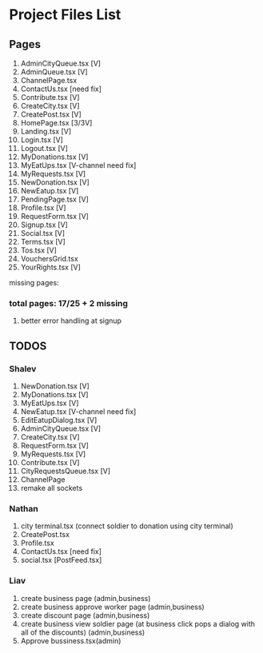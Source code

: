 # Project Files List

## Pages

1. AdminCityQueue.tsx [V]
2. AdminQueue.tsx [V]
3. ChannelPage.tsx
4. ContactUs.tsx [need fix]
5. Contribute.tsx [V]
6. CreateCity.tsx [V]
7. CreatePost.tsx [V]
8. HomePage.tsx [3/3V]
9. Landing.tsx [V]
10. Login.tsx [V]
10. Logout.tsx [V]
11. MyDonations.tsx [V]
13. MyEatUps.tsx [V-channel need fix]
14. MyRequests.tsx [V]
15. NewDonation.tsx [V]
16. NewEatup.tsx [V]
17. PendingPage.tsx [V]
18. Profile.tsx [V]
19. RequestForm.tsx [V]
20. Signup.tsx [V]
21. Social.tsx [V]
22. Terms.tsx [V]
23. Tos.tsx [V]
24. VouchersGrid.tsx
25. YourRights.tsx [V]

missing pages:



### total pages: 17/25 + 2 missing

1. better error handling at signup

## TODOS

### Shalev

1. NewDonation.tsx [V]
2. MyDonations.tsx [V]
3. MyEatUps.tsx [V]
4. NewEatup.tsx [V-channel need fix]
5. EditEatupDialog.tsx [V]
6. AdminCityQueue.tsx [V]
7. CreateCity.tsx [V]
8. RequestForm.tsx [V]
9. MyRequests.tsx [V]
10. Contribute.tsx [V]
11. CityRequestsQueue.tsx [V]
12. ChannelPage
13. remake all sockets

### Nathan

1. city terminal.tsx (connect soldier to donation using city terminal)
2. CreatePost.tsx
3. Profile.tsx
4. ContactUs.tsx [need fix]
5. social.tsx [PostFeed.tsx]

### Liav

1. create business page (admin,business)
2. create business approve worker page (admin,business)
3. create discount page (admin,business)
4. create business view soldier page (at business click pops a dialog with all of the discounts) (admin,business)
5. Approve bussiness.tsx(admin)